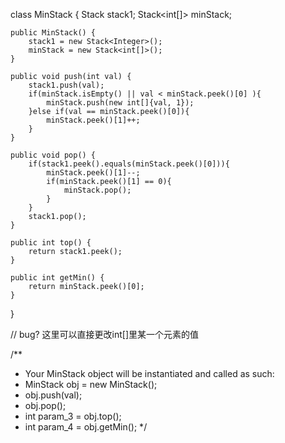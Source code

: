 class MinStack {
    Stack<Integer> stack1; 
    Stack<int[]> minStack;


    public MinStack() {
        stack1 = new Stack<Integer>(); 
        minStack = new Stack<int[]>();    
    }
    
    public void push(int val) {
        stack1.push(val);
        if(minStack.isEmpty() || val < minStack.peek()[0] ){
            minStack.push(new int[]{val, 1});
        }else if(val == minStack.peek()[0]){
            minStack.peek()[1]++;
        }
    }
    
    public void pop() {     
        if(stack1.peek().equals(minStack.peek()[0])){
            minStack.peek()[1]--;
            if(minStack.peek()[1] == 0){
                minStack.pop();
            }
        }
        stack1.pop();
    }
    
    public int top() {
        return stack1.peek();
    }
    
    public int getMin() {
        return minStack.peek()[0];        
    }
}

// bug? 这里可以直接更改int[]里某一个元素的值

/**
 * Your MinStack object will be instantiated and called as such:
 * MinStack obj = new MinStack();
 * obj.push(val);
 * obj.pop();
 * int param_3 = obj.top();
 * int param_4 = obj.getMin();
 */